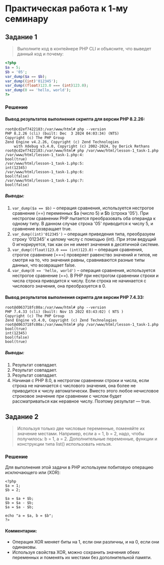 # Практическая работа к 1-му семинару

## Задание 1

> Выполните код в контейнере PHP CLI и объясните, что выведет данный код и почему:
>
```PHP
<?php
$a = 5;
$b = '05';
var_dump($a == $b);
var_dump((int)'012345');
var_dump((float)123.0 === (int)123.0);
var_dump(0 == 'hello, world');
?>
```

### Решение

#### Вывод результатов выполнения скрипта для версии PHP 8.2.26:

```SHELL
root@cd2ef7422183:/var/www/html# php --version
PHP 8.2.26 (cli) (built: Dec  3 2024 04:03:34) (NTS)
Copyright (c) The PHP Group
Zend Engine v4.2.26, Copyright (c) Zend Technologies
    with Xdebug v3.4.0, Copyright (c) 2002-2024, by Derick Rethans
root@cd2ef7422183:/var/www/html# php /var/www/html/lesson-1_task-1.php 
/var/www/html/lesson-1_task-1.php:4:
bool(true)
/var/www/html/lesson-1_task-1.php:5:
int(12345)
/var/www/html/lesson-1_task-1.php:6:
bool(false)
/var/www/html/lesson-1_task-1.php:7:
bool(false)
```

##### Выводы:

1. `var_dump($a == $b)` – операция сравнения, используется нестрогое сравнение (==) переменных $a (число 5) и $b (строка '05'). При нестрогом сравнении PHP пытается преобразовать оба операнда к одному типу. В данном случае строка '05' приводится к числу 5, и сравнение возвращает true.
2. `var_dump((int)'012345')` – операция приведения типа, преобразуем строку '012345' к целому числу с помощью (int). При этом ведущий 0 игнорируется, так как он не имеет значения в десятичной системе.
3. `var_dump((float)123.0 === (int)123.0)` – операция сравнения, строгое сравнение (===) проверяет равенство значений и типов, не смотря на то, что значения равны, сравниваются разные типы данных, что возвращает false.
4. `var_dump(0 == 'hello, world')` – операция сравнения, используется нестрогое сравнение (==). В PHP при нестрогом сравнении строки и числа строка приводится к числу. Если строка не начинается с числового значения, она преобразуется в 0.

#### Вывод результатов выполнения скрипта для версии PHP 7.4.33:

```SHELL
root@d063718fc00a:/var/www/html# php --version
PHP 7.4.33 (cli) (built: Nov 15 2022 03:43:02) ( NTS )
Copyright (c) The PHP Group
Zend Engine v3.4.0, Copyright (c) Zend Technologies
root@d063718fc00a:/var/www/html# php /var/www/html/lesson-1_task-1.php 
bool(true)
int(12345)
bool(false)
bool(true)
```

##### Выводы:

1. Результат совпадает.
2. Результат совпадает.
3. Результат совпадает.
4. Начиная с PHP 8.0, в нестрогом сравнении строки и числа, если строка не начинается с числового значения, она более не приводится к числу автоматически. Вместо этого любое нечисловое строковое значение при сравнении с числом будет рассматриваться как неравное числу. Поэтому результат — true.


## Задание 2

> Используя только две числовые переменные, поменяйте их значение местами. Например, если a = 1, b = 2, надо, чтобы получилось: b = 1, a = 2. Дополнительные переменные, функции и конструкции типа list() использовать нельзя.
> 

### Решение

Для выполнения этой задачи в PHP используем побитовую операцию исключающего или (XOR):

```SHELL
<?php
$a = 1;
$b = 2;

$a = $a + $b;
$b = $a - $b;
$a = $a - $b;

echo "a = $a, b = $b";
?>
```

#### Комментарии:
- Операция XOR меняет биты на 1, если они различны, и на 0, если они одинаковы.
- Используя свойства XOR, можно сохранить значения обеих переменных и поменять их местами без дополнительной памяти.

